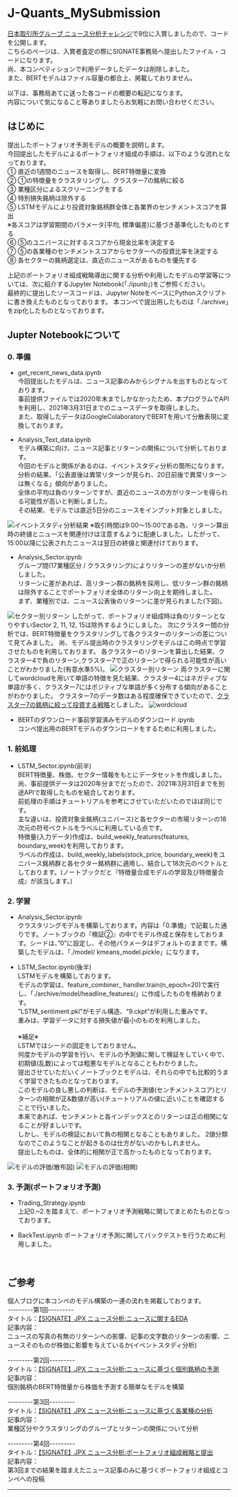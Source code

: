 # J-Quants_MySubmission
<a href="https://signate.jp/competitions/443">日本取引所グループ ニュース分析チャレンジ</a>で8位に入賞しましたので、コードを公開します。  
こちらのページは、入賞者査定の際にSIGNATE事務局へ提出したファイル・コードになります。  
尚、本コンペティションで利用データしたデータは削除しました。  
また、BERTモデルはファイル容量の都合上、掲載しておりません。  

以下は、事務局あてに送った各コードの概要の転記になります。  
内容について気になること等ありましたらお気軽にお問い合わせください。  

## はじめに
提出したポートフォリオ予測モデルの概要を説明します。  
今回提出したモデルによるポートフォリオ組成の手順は、以下のような流れとなっております。  
①&nbsp;直近の1週間のニュースを取得し、BERT特徴量に変換  
②&nbsp;①の特徴量をクラスタリングし、クラスター7の銘柄に絞る  
③&nbsp;業種区分によるスクリーニングをする  
④&nbsp;特別損失銘柄は除外する  
⑤&nbsp;LSTMモデルにより投資対象銘柄群全体と各業界のセンチメントスコアを算出  
※各スコアは学習期間のパラメータ(平均, 標準偏差)に基づき基準化したものとする  
⑥&nbsp;⑤のユニバースに対するスコアから現金比率を決定する  
⑦&nbsp;⑤の各業種のセンチメントスコアからセクターへの投資比率を決定する  
⑧&nbsp;各セクターの銘柄選定は、直近のニュースがあるものを優先する  

上記のポートフォリオ組成戦略導出に関する分析や利用したモデルの学習等については、次に紹介するJupyter Notebook(「./ipunb」)をご参照ください。  
最終的に提出したソースコードは、Jupyter NoteをベースにPythonスクリプトに書き換えたものとなっております。
本コンペで提出用したものは「./archive」をzip化したものとなっております。  

## Jupter Notebookについて
### 0. 準備  
* get_recent_news_data.ipynb  
今回提出したモデルは、ニュース記事のみからシグナルを出すものとなっております。  
事前提供ファイルでは2020年末までしかなかったため、本プログラムでAPIを利用し、2021年3月31日までのニュースデータを取得しました。  
また、取得したデータはGoogleColaboratoryでBERTを用いて分散表現に変換しております。  

* Analysis_Text_data.ipynb  
モデル構築に向け、ニュース記事とリターンの関係について分析しております。  
今回のモデルと関係があるのは、イベントスタディ分析の箇所になります。  
分析の結果、「公表直後は異常リターンが見られ、20日前後で異常リターンは無くなる」傾向がありました。  
全体の平均は負のリターンですが、直近のニュースの方がリターンを得られる可能性が高いと判断しました。  
その結果、モデルでは直近5日分のニュースをインプット対象としました。  
<img src="./images/image_1.png" alt="イベントスタディ分析結果" title="イベントスタディ分析結果">  
※取引時間は9:00～15:00である為、リターン算出時の終値とニュースを関連付けは注意するように配慮しました。したがって、15:00以降に公表されたニュースは翌日の終値と関連付けております。  

* Analysis_Sector.ipynb  
グループ間(17業種区分 / クラスタリング)によりリターンの差がないか分析しました。  
リターンに差があれば、高リターン群の銘柄を採用し、低リターン群の銘柄は除外することでポートフォリオ全体のリターン向上を期待しました。  
まず、業種別では、ニュース公表後のリターンに差が見られました(下図)。  
<img src="./images/image_2.png" alt="セクター別リターン" title="セクター別リターン">   
したがって、ポートフォリオ組成時は負のリターンとなりやすいSector 2, 11, 12, 15は除外するようにしました。  
次にクラスター間の分析では、BERT特徴量をクラスタリングして各クラスターのリターンの差について見てみました。  
尚、モデル提出時のクラスタリングモデルはこの時点で学習させたものを利用しております。  
各クラスターのリターンを算出した結果、クラスター4で負のリターン,クラスター7で正のリターンで得られる可能性が高いことがわかりました(有意水準5%)。  
<img src="./images/image_3.png" alt="クラスター別リターン" title="クラスター別リターン">   
両クラスターに関してwordcloudを用いて単語の特徴を見た結果、クラスター4にはネガティブな単語が多く、クラスター7にはポジティブな単語が多く分布する傾向があることがわかりました。  
クラスター7のデータ数はある程度確保できていたので、<u>クラスター7の銘柄に絞って投資する戦略</u>としました。  
<img src="./images/image_6.png" alt="wordcloud" title="wordcloud">   

* BERTのダウンロード事前学習済みモデルのダウンロード.ipynb  
コンペ提出用のBERTモデルのダウンロードをするために利用しました。

### 1. 前処理  
* LSTM_Sector.ipynb(前半)  
BERT特徴量、株価、セクター情報をもとにデータセットを作成しました。  
尚、事前提供データは2020年分までだったので、2021年3月31日までを別途APIで取得したものを結合しております。  
前処理の手順はチュートリアルを参考にさせていただいたのでほぼ同じです。  
主な違いは、投資対象全銘柄(ユニバース)と各セクターの市場リターンの18次元の符号ベクトルをラベルに利用している点です。  
特徴量(入力データ)作成は、build_weekly_features(features, boundary_week)を利用しております。  
ラベルの作成は、build_weekly_labels(stock_price, boundary_week)をユニバース銘柄群と各セクター銘柄群に適用し、結合して18次元のベクトルとしております。(ノートブックだと『特徴量合成モデルの学習及び特徴量合成』が該当します。)  

### 2. 学習
* Analysis_Sector.ipynb  
クラスタリングモデルを構築しております。内容は「0.準備」で記載した通りです。ノートブックの『検証②』の中でモデル作成と保存をしております。シードは、”0”に設定し、その他パラメータはデフォルトのままです。構築したモデルは、「./model/ kmeans_model.pickle」になります。  

* LSTM_Sector.ipynb(後半)  
LSTMモデルを構築しております。  
モデルの学習は、feature_combiner_ handler.train(n_epoch=20)で実行し、「./archive/model/headline_features/」に作成したものを格納おります。  
”LSTM_sentiment.pkl”がモデル構造、“9.ckpt”が利用した重みです。  
重みは、学習データに対する損失値が最小のものを利用しました。<br>  
※補足※  
LSTMではシードの固定をしておりません。  
何度かモデルの学習を行い、モデルの予測値に関して検証をしていく中で、初期値(乱数)によっては粗悪なモデルとなることもわかりました。  
提出させていただいくノートブックとモデルは、それらの中でも比較的うまく学習できたものとなっております。  
このモデルの良し悪しの判断は、モデルの予測値(センチメントスコア)とリターンの相関が正&数値が高い(チュートリアルの値に近い)ことを確認することで行いました。  
本来であれば、センチメントと各インデックスとのリターンは正の相関になることが好ましいです。  
しかし、モデルの検証において負の相関となることもありました。
2値分類なのでこのようなことが起きるのは仕方がないのかもしれません。  
提出したものは、全体的に相関が正で高かったものとなっております。  

<img src="./images/image_4.png" alt="モデルの評価(散布図)" title="モデルの評価(散布図)">  
<img src="./images/image_5.png" alt="モデルの評価(相関)" title="モデルの評価(相関)">  

<br>

### 3. 予測(ポートフォリオ予測)
* Trading_Strategy.ipynb  
上記0.~2.を踏まえて、ポートフォリオ予測戦略に関してまとめたものとなっております。  

* BackTest.ipynb
ポートフォリオ予測に関してバックテストを行うために利用しました。  


<br>

## ご参考

個人ブログに本コンペのモデル構築の一連の流れを掲載しております。  
---------第1回---------  
タイトル：<a href="https://ken2blog.tokyo/study/%e3%80%90signate%e3%80%91jpx-%e3%83%8b%e3%83%a5%e3%83%bc%e3%82%b9%e5%88%86%e6%9e%90%e3%83%81%e3%83%a3%e3%83%ac%e3%83%b3%e3%82%b8%e3%83%8b%e3%83%a5%e3%83%bc%e3%82%b9%e3%81%ab%e9%96%a2%e3%81%99/">【SIGNATE】JPX ニュース分析:ニュースに関するEDA</a>  
記事内容：  
ニュースの写真の有無のリターンへの影響、記事の文字数のリターンの影響、ニュースそのものが株価に影響を与えているか(イベントスタディ分析)  

---------第2回---------  
タイトル：<a href="https://ken2blog.tokyo/study/%e3%80%90signate%e3%80%91jpx-%e3%83%8b%e3%83%a5%e3%83%bc%e3%82%b9%e5%88%86%e6%9e%90%e3%83%8b%e3%83%a5%e3%83%bc%e3%82%b9%e5%9f%ba%e3%81%a5%e3%81%8f%e5%80%8b%e5%88%a5%e9%8a%98%e6%9f%84%e3%81%ae/">【SIGNATE】JPX ニュース分析:ニュースに基づく個別銘柄の予測</a>  
記事内容：  
個別銘柄のBERT特徴量から株価を予測する簡単なモデルを構築  

---------第3回---------  
タイトル：<a href="https://ken2blog.tokyo/study/%e3%80%90signate%e3%80%91jpx-%e3%83%8b%e3%83%a5%e3%83%bc%e3%82%b9%e5%88%86%e6%9e%90%e3%83%8b%e3%83%a5%e3%83%bc%e3%82%b9%e3%81%ab%e5%9f%ba%e3%81%a5%e3%81%8f%e5%90%84%e6%a5%ad%e7%a8%ae%e3%81%ae/">【SIGNATE】JPX ニュース分析:ニュースに基づく各業種の分析</a>  
記事内容：  
業種区分やクラスタリングのグループとリターンの関係について分析  

---------第4回---------  
タイトル：<a href="https://ken2blog.tokyo/study/%e3%80%90signate%e3%80%91jpx-%e3%83%8b%e3%83%a5%e3%83%bc%e3%82%b9%e5%88%86%e6%9e%90%e3%83%9d%e3%83%bc%e3%83%88%e3%83%95%e3%82%a9%e3%83%aa%e3%82%aa%e7%b5%84%e6%88%90%e6%88%a6%e7%95%a5%e3%81%a8/">【SIGNATE】JPX ニュース分析:ポートフォリオ組成戦略と提出</a>  
記事内容：  
第3回までの結果を踏まえたニュース記事のみに基づくポートフォリオ組成とコンペへの投稿  

---------------------------  

